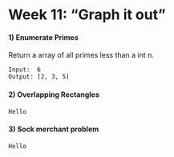 # Week 11: “Graph it out”

#### 1) Enumerate Primes
Return a array of all primes less than a int n.
```
Input: 	6
Output:	[2, 3, 5]
```
#### 2) Overlapping Rectangles
```
Hello
```
#### 3) Sock merchant problem
```
Hello
```
